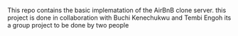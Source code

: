 This repo contains the basic implematation of the AirBnB clone server.
this project is done in collaboration with Buchi Kenechukwu and Tembi Engoh
its a group project to be done by two people
